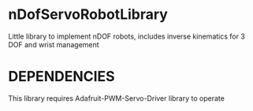 # nDofServoRobotLibrary
Little library to implement nDOF robots, includes inverse kinematics for 3 DOF and wrist management

# DEPENDENCIES
This library requires Adafruit-PWM-Servo-Driver library to operate

